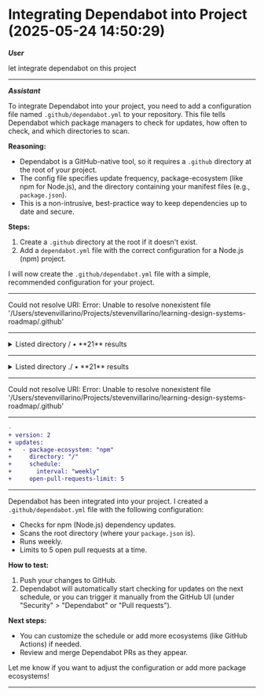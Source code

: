 <!-- Generated by SpecStory -->

# Integrating Dependabot into Project (2025-05-24 14:50:29)

_**User**_

let integrate dependabot on this project

---

_**Assistant**_

To integrate Dependabot into your project, you need to add a configuration file named `.github/dependabot.yml` to your repository. This file tells Dependabot which package managers to check for updates, how often to check, and which directories to scan.

**Reasoning:**
- Dependabot is a GitHub-native tool, so it requires a `.github` directory at the root of your project.
- The config file specifies update frequency, package-ecosystem (like npm for Node.js), and the directory containing your manifest files (e.g., `package.json`).
- This is a non-intrusive, best-practice way to keep dependencies up to date and secure.

**Steps:**
1. Create a `.github` directory at the root if it doesn't exist.
2. Add a `dependabot.yml` file with the correct configuration for a Node.js (npm) project.

I will now create the `.github/dependabot.yml` file with a simple, recommended configuration for your project.

---

Could not resolve URI: Error: Unable to resolve nonexistent file '/Users/stevenvillarino/Projects/stevenvillarino/learning-design-systems-roadmap/.github'

---

<details>
            <summary>Listed directory / • **21** results</summary>
        
| Name |
|-------|
| 📁 `Volumes` |
| 📁 `tmp` |
| 📁 `Applications` |
| 📁 `etc` |
| 📁 `home` |
| 📁 `private` |
| 📁 `dev` |
| 📁 `var` |
| 📁 `Library` |
| 📁 `Users` |
| 📄 `.file` |
| 📁 `.nofollow` |
| 📁 `.resolve` |
| 📁 `.vol` |
| 📁 `System` |
| 📁 `bin` |
| 📁 `sbin` |
| 📁 `usr` |
| 📄 `.VolumeIcon.icns` |
| 📁 `opt` |
| 📁 `cores` |

</details>

---

<details>
            <summary>Listed directory ./ • **21** results</summary>
        
| Name |
|-------|
| 📄 `.cursorindexingignore` |
| 📁 `.git` |
| 📁 `.next` |
| 📄 `postcss.config.js` |
| 📄 `.gitignore` |
| 📄 `README.md` |
| 📁 `node_modules` |
| 📄 `package-lock.json` |
| 📁 `.specstory` |
| 📄 `validation.js` |
| 📁 `src` |
| 📄 `tailwind.config.js` |
| 📁 `tailwindcss` |
| 📄 `tech-stack.md` |
| 📄 `todo.md` |
| 📄 `tsconfig.json` |
| 📄 `architecture.md` |
| 📄 `next-env.d.ts` |
| 📄 `package.json` |
| 📄 `project-summary.md` |
| 📁 `history` |

</details>

---

Could not resolve URI: Error: Unable to resolve nonexistent file '/Users/stevenvillarino/Projects/stevenvillarino/learning-design-systems-roadmap/.github'

---

```diff
- 
+ version: 2
+ updates:
+   - package-ecosystem: "npm"
+     directory: "/"
+     schedule:
+       interval: "weekly"
+     open-pull-requests-limit: 5 
```

---

Dependabot has been integrated into your project. I created a `.github/dependabot.yml` file with the following configuration:

- Checks for npm (Node.js) dependency updates.
- Scans the root directory (where your `package.json` is).
- Runs weekly.
- Limits to 5 open pull requests at a time.

**How to test:**
1. Push your changes to GitHub.
2. Dependabot will automatically start checking for updates on the next schedule, or you can trigger it manually from the GitHub UI (under "Security" > "Dependabot" or "Pull requests").

**Next steps:**
- You can customize the schedule or add more ecosystems (like GitHub Actions) if needed.
- Review and merge Dependabot PRs as they appear.

Let me know if you want to adjust the configuration or add more package ecosystems!

---

